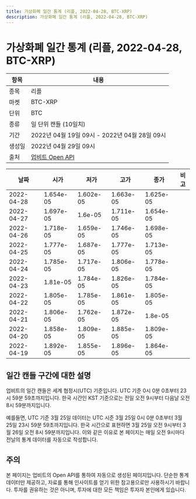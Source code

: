 ```yaml
---
title: 가상화폐 일간 통계 (리플, 2022-04-28, BTC-XRP)
description: 가상화폐 일간 통계 (리플, 2022-04-28, BTC-XRP)
---
```



가상화폐 일간 통계 (리플, 2022-04-28, BTC-XRP)
===

|항목|내용|
|--|--|
|종목|리플|
|마켓|BTC-XRP|
|단위|BTC|
|종류|일 단위 캔들 (10일치)|
|기간|2022년 04월 19일 09시 - 2022년 04월 28일 09시|
|생성일|2022년 04월 29일 09시|
|출처|[업비트 Open API](https://docs.upbit.com)|


|날짜|시가|저가|고가|종가|비고|
|--|--|--|--|--|--|
|2022-04-28|1.654e-05|1.602e-05|1.663e-05|1.625e-05|    |
|2022-04-27|1.697e-05|1.6e-05|1.711e-05|1.654e-05|    |
|2022-04-26|1.718e-05|1.659e-05|1.746e-05|1.698e-05|    |
|2022-04-25|1.777e-05|1.687e-05|1.777e-05|1.713e-05|    |
|2022-04-24|1.785e-05|1.717e-05|1.806e-05|1.778e-05|    |
|2022-04-23|1.81e-05|1.784e-05|1.826e-05|1.784e-05|    |
|2022-04-22|1.805e-05|1.785e-05|1.861e-05|1.805e-05|    |
|2022-04-21|1.806e-05|1.762e-05|1.872e-05|1.8e-05|    |
|2022-04-20|1.858e-05|1.809e-05|1.885e-05|1.809e-05|    |
|2022-04-19|1.892e-05|1.855e-05|1.896e-05|1.864e-05|    |


일간 캔들 구간에 대한 설명
---


업비트의 일간 캔들은 세계 협정시(UTC) 기준입니다. 
UTC 기준 0시 0분 0초부터 23시 59분 59초까지입니다. 
한국 시간인 KST 기준으로는 전일 오전 9시부터 다음날 오전 8시 59분까지입니다. 


예를들면, UTC 기준 3월 25일 데이터는 UTC 시준 3월 25일 0시 0분 0초부터 3월 25일 23시 59분 59초까지입니다. 
한국 시간으로 표현하면 3월 25일 오전 9시부터 3월 26일 오전 8시 59분까지입니다. 
이와 같은 이유로 본 페이지는 매일 오전 9시마다 전날의 통계 데이터를 자동으로 작성합니다. 


주의
---


본 페이지는 업비트의 Open API를 통하여 자동으로 생성된 페이지입니다. 
단순한 통계 데이터만 제공하고, 자료를 통해 인사이트를 얻기 위한 참고용으로만 사용하시기 바랍니다. 
투자를 권유하는 것은 아니며, 투자에 대한 모든 책임은 투자자 본인에게 있습니다. 

